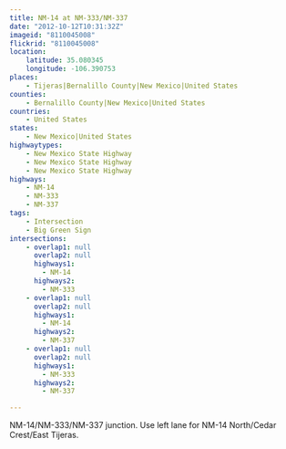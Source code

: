 ```yaml
---
title: NM-14 at NM-333/NM-337
date: "2012-10-12T10:31:32Z"
imageid: "8110045008"
flickrid: "8110045008"
location:
    latitude: 35.080345
    longitude: -106.390753
places:
    - Tijeras|Bernalillo County|New Mexico|United States
counties:
    - Bernalillo County|New Mexico|United States
countries:
    - United States
states:
    - New Mexico|United States
highwaytypes:
    - New Mexico State Highway
    - New Mexico State Highway
    - New Mexico State Highway
highways:
    - NM-14
    - NM-333
    - NM-337
tags:
    - Intersection
    - Big Green Sign
intersections:
    - overlap1: null
      overlap2: null
      highways1:
        - NM-14
      highways2:
        - NM-333
    - overlap1: null
      overlap2: null
      highways1:
        - NM-14
      highways2:
        - NM-337
    - overlap1: null
      overlap2: null
      highways1:
        - NM-333
      highways2:
        - NM-337

---
```

NM-14/NM-333/NM-337 junction.  Use left lane for NM-14 North/Cedar Crest/East Tijeras.